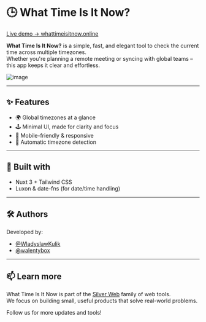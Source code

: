 # 🕒 What Time Is It Now?

[Live demo → whattimeisitnow.online](https://whattimeisitnow.online)

**What Time Is It Now?** is a simple, fast, and elegant tool to check the current time across multiple timezones.  
Whether you're planning a remote meeting or syncing with global teams – this app keeps it clear and effortless.

![image](https://github.com/user-attachments/assets/4dd413b1-f50b-43cb-bf07-0eecdb31dd4a)

---

## ✨ Features

- 🌍 Global timezones at a glance
- 🕹️ Minimal UI, made for clarity and focus
- 📱 Mobile-friendly & responsive
- 🧭 Automatic timezone detection

---

## 🔧 Built with

- Nuxt 3 + Tailwind CSS  
- Luxon & date-fns (for date/time handling)

---

## 🛠 Authors

Developed by:
- [@WladyslawKulik](https://github.com/WladyslawKulik)
- [@walentybox](https://github.com/walentybox)

---

## 📫 Learn more

What Time Is It Now is part of the [Silver Web](https://silverweb.dev) family of web tools.  
We focus on building small, useful products that solve real-world problems.

Follow us for more updates and tools!

